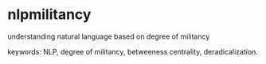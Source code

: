 # nlpmilitancy
understanding natural language based on degree of militancy

keywords: NLP, degree of militancy, betweeness centrality, deradicalization.
